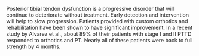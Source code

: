 Posterior tibial tendon dysfunction is a progressive disorder that will continue to deteriorate without treatment. Early detection and intervention will help to slow progression. Patients provided with custom orthotics and rehabilitation have been shown to have significant improvement. In a recent study by Alvarez et al., about 89% of their patients with stage I and II PTTD responded to orthotics and PT. Nearly all of these patients were back to full strength by 4 months.